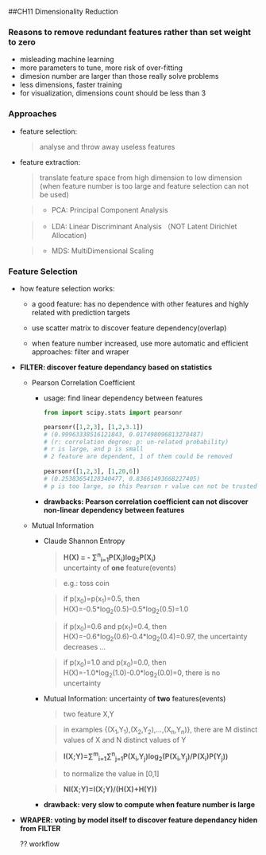 ##CH11 Dimensionality Reduction

### Reasons to remove redundant features rather than set weight to zero

* misleading machine learning
* more parameters to tune, more risk of over-fitting
* dimesion number are larger than those really solve problems
* less dimensions, faster training
* for visualization, dimensions count should be less than 3

### Approaches

* feature selection:

	> analyse and throw away useless features

* feature extraction:

	> translate feature space from high dimension to low dimension (when feature number is too large and feature selection can not be used)
	
	> * PCA: Principal Component Analysis
	
	> * LDA: Linear Discriminant Analysis （NOT Latent Dirichlet Allocation)
	
	> * MDS: MultiDimensional Scaling

### Feature Selection

* how feature selection works:  

	* a good feature: has no dependence with other features and highly related with prediction targets

	* use scatter matrix to discover feature dependency(overlap)
	
	* when feature number increased, use more automatic and efficient approaches: filter and wraper

* **FILTER: discover feature dependancy based on statistics**

	* Pearson Correlation Coefficient
	
		* usage: find linear dependency between features
	
			> 
			
			~~~python
			from import scipy.stats import pearsonr
			
			pearsonr([1,2,3], [1,2,3.1]) 
			# (0.99963338516121843, 0.017498096813278487)
			# (r: correlation degree; p: un-related probability)
			# r is large, and p is small
			# 2 feature are dependent, 1 of them could be removed
			 
			pearsonr([1,2,3], [1,20,6])
			# (0.25383654128340477, 0.83661493668227405)
			# p is too large, so this Pearson r value can not be trusted
			~~~
		
		* **drawbacks: Pearson correlation coefficient can not discover non-linear dependency between features**
		
	* Mutual Information

		* Claude Shannon Entropy
		
			> **H(X) = - &sum;<sup>n</sup><sub>i=1</sub>P(X<sub>i</sub>)log<sub>2</sub>P(X<sub>i</sub>)** 			
			> uncertainty of **one** feature(events)
			
			> e.g.: toss coin
			
			> if p(x<sub>0</sub>)=p(x<sub>1</sub>)=0.5, then H(X)=-0.5\*log<sub>2</sub>(0.5)-0.5\*log<sub>2</sub>(0.5)=1.0
			
			> if p(x<sub>0</sub>)=0.6 and p(x<sub>1</sub>)=0.4, then H(X)=-0.6\*log<sub>2</sub>(0.6)-0.4\*log<sub>2</sub>(0.4)=0.97, the uncertainty decreases
			> ...
			
			> if p(x<sub>0</sub>)=1.0 and p(x<sub>0</sub>)=0.0, then H(X)=-1.0\*log<sub>2</sub>(1.0)-0.0\*log<sub>2</sub>(0.0)=0, there is no uncertainty
			
		* Mutual Information: uncertainty of **two** features(events)

			> two feature X,Y
			
			> in examples {(X<sub>1</sub>,Y<sub>1</sub>),(X<sub>2</sub>,Y<sub>2</sub>),...,(X<sub>n</sub>,Y<sub>n</sub>)}, there are M distinct values of X and N distinct values of Y

			> **I(X;Y)=&sum;<sup>m</sup><sub>i=1</sub>&sum;<sup>n</sup><sub>j=1</sub>P(X<sub>i</sub>,Y<sub>j</sub>)log<sub>2</sub>(P(X<sub>i</sub>,Y<sub>j</sub>)/P(X<sub>i</sub>)P(Y<sub>j</sub>))**
			
			> to normalize the value in [0,1]
			
			> **NI(X;Y)=I(X;Y)/(H(X)+H(Y))**
		
		* **drawback: very slow to compute when feature number is large**

* **WRAPER: voting by model itself to discover feature dependancy hiden from FILTER**
		 
	?? workflow
		



### 
	